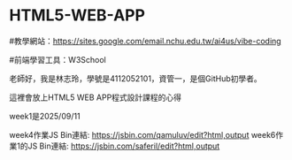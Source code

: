 # HTML5-WEB-APP

#教學網站：https://sites.google.com/email.nchu.edu.tw/ai4us/vibe-coding

#前端學習工具：W3School

老師好，我是林志玲，學號是4112052101，資管一，是個GitHub初學者。

這裡會放上HTML5 WEB APP程式設計課程的心得

week1是2025/09/11

week4作業JS Bin連結: https://jsbin.com/qamuluv/edit?html,output
week6作業1的JS Bin連結: https://jsbin.com/saferil/edit?html,output
